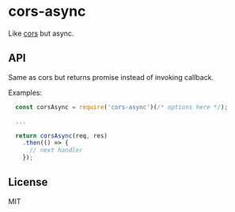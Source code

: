# cors-async

Like [cors](https://www.npmjs.com/package/cors) but async.

## API

Same as cors but returns promise instead of invoking callback.

Examples:

```javascript
  const corsAsync = require('cors-async')(/* options here */);

  ...

  return corsAsync(req, res)
    .then(() => {
      // next handler
    });
```

## License

MIT
